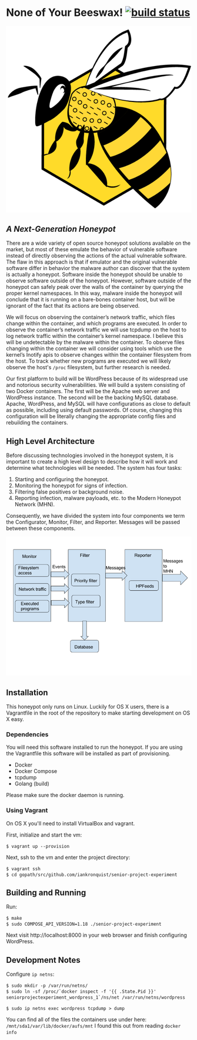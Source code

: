 # None of Your Beeswax! [![build status](https://travis-ci.org/iankronquist/senior-project-experiment.svg)](https://travis-ci.org/iankronquist/senior-project-experiment)

![Project Logo](./next_gen.png)
## *A Next-Generation Honeypot*

There are a wide variety of open source honeypot solutions available on the
market, but most of these emulate the behavior of vulnerable software instead
of directly observing the actions of the actual vulnerable software. The flaw
in this approach is that if emulator and the original vulnerable software
differ in behavior the malware author can discover that the system is actually
a honeypot. Software inside the honeypot should be unable to observe software
outside of the honeypot. However, software outside of the honeypot can safely
peak over the walls of the container by querying the proper kernel namespaces.
In this way, malware inside the honeypot will conclude that it is running on a
bare-bones container host, but will be ignorant of the fact that its actions
are being observed.

We will focus on observing the container’s network traffic, which files change
within the container, and which programs are executed. In order to observe the
container’s network traffic we will use tcpdump on the host to log network
traffic within the container’s kernel namespace. I believe this will be
undetectable by the malware within the container. To observe files changing
within the container we will consider using tools which use the kernel’s
Inotify apis to observe changes within the container filesystem from the host.
To track whether new programs are executed we will likely observe the host's
`/proc` filesystem, but further research is needed.

Our first platform to build will be WordPress because of its widespread use and
notorious security vulnerabilities. We will build a system consisting of two
Docker containers. The first will be the Apache web server and WordPress
instance. The second will be the backing MySQL database. Apache, WordPress, and
MySQL will have configurations as close to default as possible, including using
default passwords. Of course, changing this configuration will be literally
changing the appropriate config files and rebuilding the containers.



## High Level Architecture

Before discussing technologies involved in the honeypot system, it is important
to create a high level design to describe how it will work and determine what
technologies will be needed. The system has four tasks:

1. Starting and configuring the honeypot.
2. Monitoring the honeypot for signs of infection.
3. Filtering false positives or background noise.
4. Reporting infection, malware payloads, etc. to the Modern Honeypot Network
   (MHN).

Consequently, we have divided the system into four components we term the
Configurator, Monitor, Filter, and Reporter. Messages will be passed between
these components.

![Architecture Diagram](./architecturediagram.png)


## Installation
This honeypot only runs on Linux. Luckily for OS X users, there is a
Vagrantfile in the root of the repository to make starting development on OS X
easy.

### Dependencies
You will need this software installed to run the honeypot. If you are using the
Vagrantfile this software will be installed as part of provisioning.

* Docker
* Docker Compose
* tcpdump
* Golang (build)

Please make sure the docker daemon is running.

### Using Vagrant
On OS X you'll need to install VirtualBox and vagrant.

First, initialize and start the vm:
```
$ vagrant up --provision
```

Next, ssh to the vm and enter the project directory:
```
$ vagrant ssh
$ cd gopath/src/github.com/iankronquist/senior-project-experiment
```

## Building and Running
Run:
```
$ make
$ sudo COMPOSE_API_VERSION=1.18 ./senior-project-experiment
```

Next visit http://localhost:8000 in your web browser and finish configuring
WordPress.

## Development Notes

Configure `ip netns`:
```
$ sudo mkdir -p /var/run/netns/
$ sudo ln -sf /proc/`docker inspect -f '{{ .State.Pid }}' seniorprojectexperiment_wordpress_1`/ns/net /var/run/netns/wordpress
```

```
$ sudo ip netns exec wordpress tcpdump > dump
```

You can find all of the files the containers use under here:
`/mnt/sda1/var/lib/docker/aufs/mnt`
I found this out from reading `docker info`
